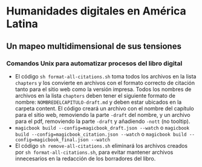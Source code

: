 # Humanidades digitales en América Latina
## Un mapeo multidimensional de sus tensiones


### Comandos Unix para automatizar procesos del libro digital

- El código `sh format-all-citations.sh` toma todos los archivos en la lista `chapters` y los convierte en archivos con el formato correcto de citación tanto para el sitio web como la versión impresa. Todos los nombres de archivos en la lista `chapters` deben tener el siguiente formato de nombre: `NOMBREDELCAPITULO-draft.md` y deben estar ubicados en la carpeta content. El código creará un archivo con el nombre del capítulo para el sitio web, removiendo la parte `-draft` del nombre, y un archivo para el pdf, removiendo la parte `-draft` y añadiendo `-nott` (no tooltip).
- `magicbook build --config=magicbook_draft.json --watch` o `magicbook build --config=magicbook_citation.json --watch` o `magicbook build --config=magicbook_final.json --watch`
- El código `sh remove-all-citations.sh` eliminará los archivos creados por `sh format-all-citations.sh`, para evitar mantener archivos innecesarios en la redacción de los borradores del libro.